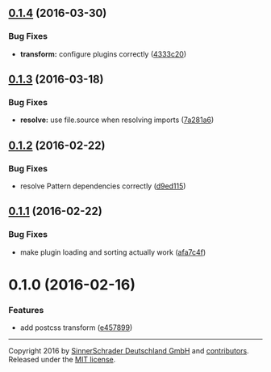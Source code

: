 <a name="0.1.4"></a>
## [0.1.4](https://github.com/sinnerschrader/patternplate-transform-postcss/compare/v0.1.3...v0.1.4) (2016-03-30)


### Bug Fixes

* **transform:** configure plugins correctly ([4333c20](https://github.com/sinnerschrader/patternplate-transform-postcss/commit/4333c20))



<a name="0.1.3"></a>
## [0.1.3](https://github.com/sinnerschrader/patternplate-transform-postcss/compare/v0.1.2...v0.1.3) (2016-03-18)


### Bug Fixes

* **resolve:** use file.source when resolving imports ([7a281a6](https://github.com/sinnerschrader/patternplate-transform-postcss/commit/7a281a6))



<a name="0.1.2"></a>
## [0.1.2](https://github.com/sinnerschrader/patternplate-transform-postcss/compare/v0.1.1...v0.1.2) (2016-02-22)


### Bug Fixes

* resolve Pattern dependencies correctly ([d9ed115](https://github.com/sinnerschrader/patternplate-transform-postcss/commit/d9ed115))



<a name="0.1.1"></a>
## [0.1.1](https://github.com/sinnerschrader/patternplate-transform-postcss/compare/v0.1.0...v0.1.1) (2016-02-22)


### Bug Fixes

* make plugin loading and sorting actually work ([afa7c4f](https://github.com/sinnerschrader/patternplate-transform-postcss/commit/afa7c4f))



<a name="0.1.0"></a>
# 0.1.0 (2016-02-16)


### Features

* add postcss transform ([e457899](https://github.com/sinnerschrader/patternplate-transform-postcss/commit/e457899))





---
Copyright 2016 by [SinnerSchrader Deutschland GmbH](https://github.com/sinnerschrader) and [contributors](./graphs/contributors). Released under the [MIT license]('./license.md').
